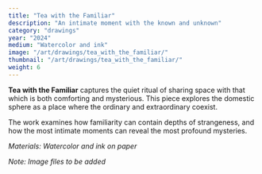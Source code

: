 ```yaml
---
title: "Tea with the Familiar"
description: "An intimate moment with the known and unknown"
category: "drawings"
year: "2024"
medium: "Watercolor and ink"
image: "/art/drawings/tea_with_the_familiar/"
thumbnail: "/art/drawings/tea_with_the_familiar/"
weight: 6
---
```


**Tea with the Familiar** captures the quiet ritual of sharing space with that which is both comforting and mysterious. This piece explores the domestic sphere as a place where the ordinary and extraordinary coexist.

The work examines how familiarity can contain depths of strangeness, and how the most intimate moments can reveal the most profound mysteries.

*Materials: Watercolor and ink on paper*

*Note: Image files to be added* 
